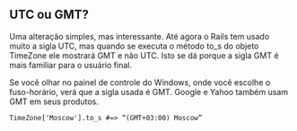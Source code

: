 ## UTC ou GMT?

Uma alteração simples, mas interessante. Até agora o Rails tem usado muito a sigla UTC, mas quando se executa o método to\_s do objeto TimeZone ele mostrará GMT e não UTC. Isto se dá porque a sigla GMT é mais familiar para o usuário final.

Se você olhar no painel de controle do Windows, onde você escolhe o fuso-horário, verá que a sigla usada é GMT. Google e Yahoo também usam GMT em seus produtos.

	TimeZone['Moscow'].to_s #=> “(GMT+03:00) Moscow”
